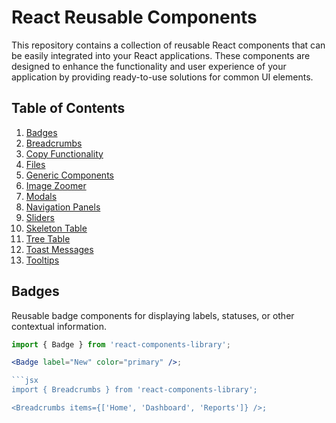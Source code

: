 # React Reusable Components

This repository contains a collection of reusable React components that can be easily integrated into your React applications. These components are designed to enhance the functionality and user experience of your application by providing ready-to-use solutions for common UI elements.

## Table of Contents

1. [Badges](#badges)
2. [Breadcrumbs](#breadcrumbs)
3. [Copy Functionality](#copy-functionality)
4. [Files](#files)
5. [Generic Components](#generic-components)
6. [Image Zoomer](#image-zoomer)
7. [Modals](#modals)
8. [Navigation Panels](#navigation-panels)
9. [Sliders](#sliders)
10. [Skeleton Table](#skeleton-table)
11. [Tree Table](#tree-table)
12. [Toast Messages](#toast-messages)
13. [Tooltips](#tooltips)

## Badges

Reusable badge components for displaying labels, statuses, or other contextual information.

```jsx
import { Badge } from 'react-components-library';

<Badge label="New" color="primary" />;

```jsx
import { Breadcrumbs } from 'react-components-library';

<Breadcrumbs items={['Home', 'Dashboard', 'Reports']} />;
